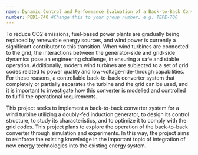 ```yaml
---
name: Dynamic Control and Performance Evaluation of a Back-to-Back Converter System in a DFIG Wind Turbine #Change this to the name of your presentation
number: PED1-740 #Change this to your group number, e.g. TEPE-700
---
```

To reduce CO2 emissions, fuel-based power plants are gradually being replaced by renewable energy sources, and wind power is currently a significant contributor to this transition. When wind turbines are connected to the grid, the interactions between the generator-side and grid-side dynamics pose an engineering challenge, in ensuring a safe and stable operation. Additionally, modern wind turbines are subjected to a set of grid codes related to power quality and low-voltage-ride-through capabilities. For these reasons, a controllable back-to-back converter system that completely or partially separates the turbine and the grid can be used, and it is important to investigate how this converter is modelled and controlled to fulfill the operational requirements. 

This project seeks to implement a back-to-back converter system for a wind turbine utilizing a doubly-fed induction generator, to design its control structure, to study its characteristics, and to optimize it to comply with the grid codes. This project plans to explore the operation of the back-to-back converter through simulation and experiments. In this way, the project aims to reinforce the existing knowledge in the important topic of integration of new energy technologies into the existing energy system. 

 
